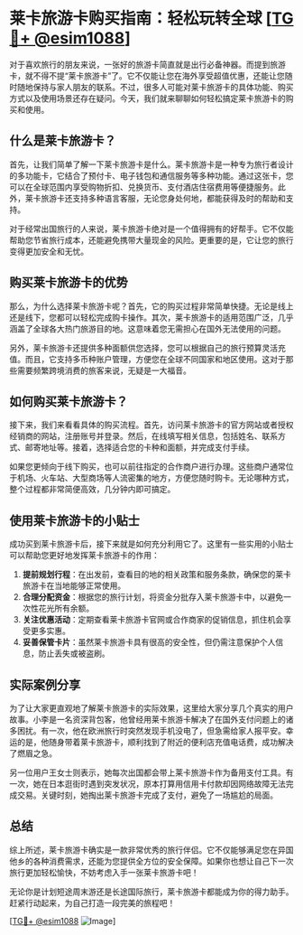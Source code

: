 # 莱卡旅游卡购买指南：轻松玩转全球 [[TG💪+ @esim1088](https://t.me/s/esim1088)]

对于喜欢旅行的朋友来说，一张好的旅游卡简直就是出行必备神器。而提到旅游卡，就不得不提“莱卡旅游卡”了。它不仅能让您在海外享受超值优惠，还能让您随时随地保持与家人朋友的联系。不过，很多人可能对莱卡旅游卡的具体功能、购买方式以及使用场景还存在疑问。今天，我们就来聊聊如何轻松搞定莱卡旅游卡的购买和使用。

## 什么是莱卡旅游卡？

首先，让我们简单了解一下莱卡旅游卡是什么。莱卡旅游卡是一种专为旅行者设计的多功能卡，它结合了预付卡、电子钱包和通信服务等多种功能。通过这张卡，您可以在全球范围内享受购物折扣、兑换货币、支付酒店住宿费用等便捷服务。此外，莱卡旅游卡还支持多种语言客服，无论您身处何地，都能获得及时的帮助和支持。

对于经常出国旅行的人来说，莱卡旅游卡绝对是一个值得拥有的好帮手。它不仅能帮助您节省旅行成本，还能避免携带大量现金的风险。更重要的是，它让您的旅行变得更加安全和无忧。

## 购买莱卡旅游卡的优势

那么，为什么选择莱卡旅游卡呢？首先，它的购买过程非常简单快捷。无论是线上还是线下，您都可以轻松完成购卡操作。其次，莱卡旅游卡的适用范围广泛，几乎涵盖了全球各大热门旅游目的地。这意味着您无需担心在国外无法使用的问题。

另外，莱卡旅游卡还提供多种面额供您选择，您可以根据自己的旅行预算灵活充值。而且，它支持多币种账户管理，方便您在全球不同国家和地区使用。这对于那些需要频繁跨境消费的旅客来说，无疑是一大福音。

## 如何购买莱卡旅游卡？

接下来，我们来看看具体的购买流程。首先，访问莱卡旅游卡的官方网站或者授权经销商的网站，注册账号并登录。然后，在线填写相关信息，包括姓名、联系方式、邮寄地址等。接着，选择适合您的卡种和面额，并完成支付手续。

如果您更倾向于线下购买，也可以前往指定的合作商户进行办理。这些商户通常位于机场、火车站、大型商场等人流密集的地方，方便您随时购卡。无论哪种方式，整个过程都非常简便高效，几分钟内即可搞定。

## 使用莱卡旅游卡的小贴士

成功买到莱卡旅游卡后，接下来就是如何充分利用它了。这里有一些实用的小贴士可以帮助您更好地发挥莱卡旅游卡的作用：

1. **提前规划行程**：在出发前，查看目的地的相关政策和服务条款，确保您的莱卡旅游卡在当地能够正常使用。
2. **合理分配资金**：根据您的旅行计划，将资金分批存入莱卡旅游卡中，以避免一次性花光所有余额。
3. **关注优惠活动**：定期查看莱卡旅游卡官网或合作商家的促销信息，抓住机会享受更多实惠。
4. **妥善保管卡片**：虽然莱卡旅游卡具有很高的安全性，但仍需注意保护个人信息，防止丢失或被盗刷。

## 实际案例分享

为了让大家更直观地了解莱卡旅游卡的实际效果，这里给大家分享几个真实的用户故事。小李是一名资深背包客，他曾经用莱卡旅游卡解决了在国外支付问题上的诸多困扰。有一次，他在欧洲旅行时突然发现手机没电了，但急需给家人报平安。幸运的是，他随身带着莱卡旅游卡，顺利找到了附近的便利店充值电话费，成功解决了燃眉之急。

另一位用户王女士则表示，她每次出国都会带上莱卡旅游卡作为备用支付工具。有一次，她在日本逛街时遇到突发状况，原本打算用信用卡付款却因网络故障无法完成交易。关键时刻，她掏出莱卡旅游卡完成了支付，避免了一场尴尬的局面。

## 总结

综上所述，莱卡旅游卡确实是一款非常优秀的旅行伴侣。它不仅能够满足您在异国他乡的各种消费需求，还能为您提供全方位的安全保障。如果你也想让自己下一次旅行更加轻松愉快，不妨考虑入手一张莱卡旅游卡吧！

无论你是计划短途周末游还是长途国际旅行，莱卡旅游卡都能成为你的得力助手。赶紧行动起来，为自己打造一段完美的旅程吧！

[[TG💪+ @esim1088](https://t.me/s/esim1088) ![Image](https://i.postimg.cc/4NQfJmqS/Snipaste-2025-05-13-00-14-12.png)]